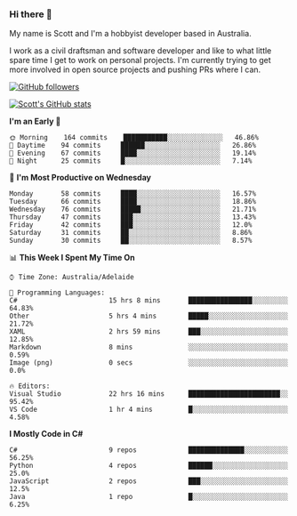 ### Hi there 👋

My name is Scott and I'm a hobbyist developer based in Australia.

I work as a civil draftsman and software developer and like to what little spare time I get to work on personal projects. I'm currently trying to get more involved in open source projects and pushing PRs where I can. 

[![GitHub followers](https://img.shields.io/github/followers/puppetsw?label=Follow&style=social)](https://github.com/puppetsw?tab=followers)

[![Scott's GitHub stats](https://github-readme-stats.vercel.app/api?username=puppetsw&show_icons=true&theme=dark)](https://github.com/anuraghazra/github-readme-stats)

<!--START_SECTION:waka-->
**I'm an Early 🐤** 

```text
🌞 Morning    164 commits    ███████████░░░░░░░░░░░░░░   46.86% 
🌆 Daytime    94 commits     ██████░░░░░░░░░░░░░░░░░░░   26.86% 
🌃 Evening    67 commits     ████░░░░░░░░░░░░░░░░░░░░░   19.14% 
🌙 Night      25 commits     █░░░░░░░░░░░░░░░░░░░░░░░░   7.14%

```
📅 **I'm Most Productive on Wednesday** 

```text
Monday       58 commits     ████░░░░░░░░░░░░░░░░░░░░░   16.57% 
Tuesday      66 commits     ████░░░░░░░░░░░░░░░░░░░░░   18.86% 
Wednesday    76 commits     █████░░░░░░░░░░░░░░░░░░░░   21.71% 
Thursday     47 commits     ███░░░░░░░░░░░░░░░░░░░░░░   13.43% 
Friday       42 commits     ███░░░░░░░░░░░░░░░░░░░░░░   12.0% 
Saturday     31 commits     ██░░░░░░░░░░░░░░░░░░░░░░░   8.86% 
Sunday       30 commits     ██░░░░░░░░░░░░░░░░░░░░░░░   8.57%

```


📊 **This Week I Spent My Time On** 

```text
⌚︎ Time Zone: Australia/Adelaide

💬 Programming Languages: 
C#                       15 hrs 8 mins       ████████████████░░░░░░░░░   64.83% 
Other                    5 hrs 4 mins        █████░░░░░░░░░░░░░░░░░░░░   21.72% 
XAML                     2 hrs 59 mins       ███░░░░░░░░░░░░░░░░░░░░░░   12.85% 
Markdown                 8 mins              ░░░░░░░░░░░░░░░░░░░░░░░░░   0.59% 
Image (png)              0 secs              ░░░░░░░░░░░░░░░░░░░░░░░░░   0.0%

🔥 Editors: 
Visual Studio            22 hrs 16 mins      ███████████████████████░░   95.42% 
VS Code                  1 hr 4 mins         █░░░░░░░░░░░░░░░░░░░░░░░░   4.58%

```

**I Mostly Code in C#** 

```text
C#                       9 repos             ██████████████░░░░░░░░░░░   56.25% 
Python                   4 repos             ██████░░░░░░░░░░░░░░░░░░░   25.0% 
JavaScript               2 repos             ███░░░░░░░░░░░░░░░░░░░░░░   12.5% 
Java                     1 repo              █░░░░░░░░░░░░░░░░░░░░░░░░   6.25%

```



<!--END_SECTION:waka-->

<!--
**puppetsw/puppetsw** is a ✨ _special_ ✨ repository because its `README.md` (this file) appears on your GitHub profile.

Here are some ideas to get you started:

- 🔭 I’m currently working on ...
- 🌱 I’m currently learning ...
- 👯 I’m looking to collaborate on ...
- 🤔 I’m looking for help with ...
- 💬 Ask me about ...
- 📫 How to reach me: ...
- 😄 Pronouns: ...
- ⚡ Fun fact: ...
-->
